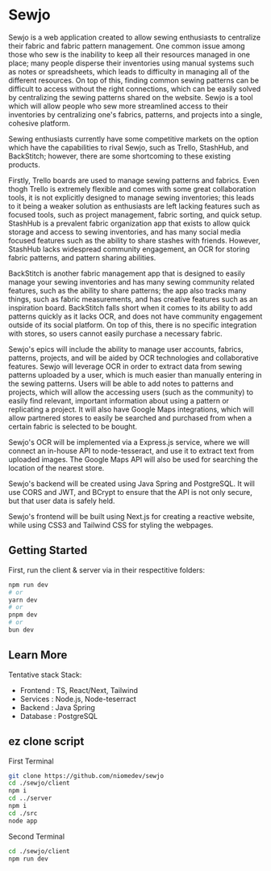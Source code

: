 # Sewjo
Sewjo is a web application created to allow sewing enthusiasts to centralize their fabric and
fabric pattern management. One common issue among those who sew is the inability to keep all
their resources managed in one place; many people disperse their inventories using manual
systems such as notes or spreadsheets, which leads to difficulty in managing all of the different
resources. On top of this, finding common sewing patterns can be difficult to access without the
right connections, which can be easily solved by centralizing the sewing patterns shared on the
website. Sewjo is a tool which will allow people who sew more streamlined access to their
inventories by centralizing one's fabrics, patterns, and projects into a single, cohesive platform.

Sewing enthusiasts currently have some competitive markets on the option which have the
capabilities to rival Sewjo, such as Trello, StashHub, and BackStitch; however, there are some
shortcoming to these existing products.

Firstly, Trello boards are used to manage sewing patterns and fabrics. Even thogh Trello is
extremely flexible and comes with some great collaboration tools, it is not explicitly designed to
manage sewing inventories; this leads to it being a weaker solution as enthusiasts are left lacking
features such as focused tools, such as project management, fabric sorting, and quick setup.
StashHub is a prevalent fabric organization app that exists to allow quick storage and access to
sewing inventories, and has many social media focused features such as the ability to share
stashes with friends. However, StashHub lacks widespread community engagement, an OCR for
storing fabric patterns, and pattern sharing abilities.

BackStitch is another fabric management app that is designed to easily manage your sewing
inventories and has many sewing community related features, such as the ability to share
patterns; the app also tracks many things, such as fabric measurements, and has creative features
such as an inspiration board. BackStitch falls short when it comes to its ability to add patterns
quickly as it lacks OCR, and does not have community engagement outside of its social
platform. On top of this, there is no specific integration with stores, so users cannot easily
purchase a necessary fabric.

Sewjo's epics will include the ability to manage user accounts, fabrics, patterns, projects, and
will be aided by OCR technologies and collaborative features. Sewjo will leverage OCR in order
to extract data from sewing patterns uploaded by a user, which is much easier than manually
entering in the sewing patterns. Users will be able to add notes to patterns and projects, which
will allow the accessing users (such as the community) to easily find relevant, important
information about using a pattern or replicating a project. It will also have Google Maps
integrations, which will allow partnered stores to easily be searched and purchased from when a
certain fabric is selected to be bought.

Sewjo's OCR will be implemented via a Express.js service, where we will connect an in-house
API to node-tesseract, and use it to extract text from uploaded images. The Google Maps API
will also be used for searching the location of the nearest store.

Sewjo's backend will be created using Java Spring and PostgreSQL. It will use CORS and JWT,
and BCrypt to ensure that the API is not only secure, but that user data is safely held.

Sewjo's frontend will be built using Next.js for creating a reactive website, while using CSS3 and
Tailwind CSS for styling the webpages.

## Getting Started
First, run the client & server via in their respectitive folders:
```bash
npm run dev
# or
yarn dev
# or
pnpm dev
# or
bun dev
```

## Learn More

Tentative stack Stack:

- Frontend : TS, React/Next, Tailwind
- Services : Node.js, Node-teserract
- Backend : Java Spring
- Database : PostgreSQL

## ez clone script
First Terminal
```bash
git clone https://github.com/niomedev/sewjo
cd ./sewjo/client
npm i
cd ../server
npm i
cd ./src
node app
```

Second Terminal
```bash
cd ./sewjo/client
npm run dev
```
